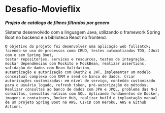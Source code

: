 # Desafio-Movieflix
***Projeto de catálogo de filmes filtrados por genero***

Sistema desenvolvido com a linguagem Java, utilizando o framework Spring Boot no backend e a biblioteca React no frontend.

```
O objetivo do projeto foi desenvolver uma aplicação web fullsatck; fazendo-se uso de processos como CRUD, testes automatizados TDD, JUnit com e sem Spring Boot, 
testar repositories, services e resources, testes de integração, mockar dependências com Mockito e MockBean, realizar assertions, validação de dados com Bean Validation, 
autenticação e autorização com OAuth2 e JWT, implementar um modelo conceitual complexo com ORM e seed de banco de dados. Criar autorizações customizadas: em nível de serviço, conteúdo customizado para o usuário logado, refresh token, pré-autorização de métodos. Realizar consultas ao banco de dados com JPA e JPQL, problema das N+1 consultas, consultas nativas com SQL. Aplicando fundamentos de Docker, imagens e containers, Docker Hub, realizar build e implantação manual de um projeto Spring Boot na AWS, CI/CD com Heroku, AWS e Github Actions.

